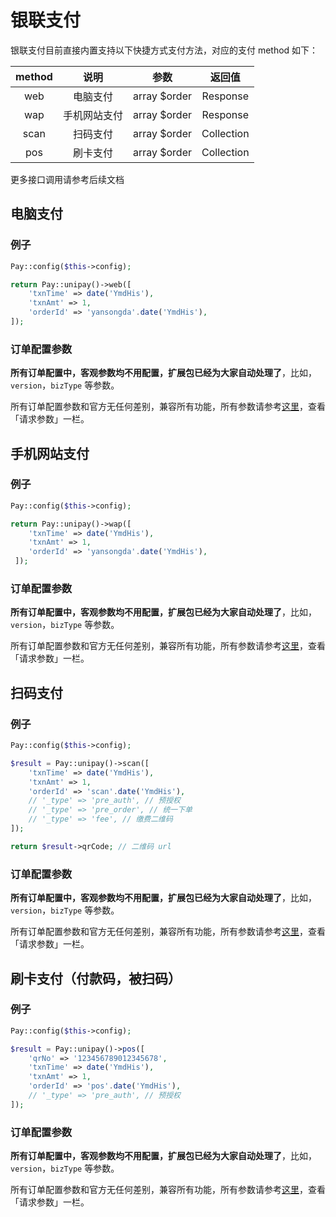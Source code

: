 # 银联支付

银联支付目前直接内置支持以下快捷方式支付方法，对应的支付 method 如下：

|  method  |   说明   |      参数      |    返回值     |
|:--------:|:------:|:------------:|:----------:|
|   web    |  电脑支付  | array $order |  Response  |
|   wap    | 手机网站支付 | array $order |  Response  |
|   scan   |  扫码支付  | array $order | Collection |
|   pos    |  刷卡支付  | array $order | Collection |

更多接口调用请参考后续文档

## 电脑支付

### 例子

```php
Pay::config($this->config);

return Pay::unipay()->web([
    'txnTime' => date('YmdHis'),
    'txnAmt' => 1,
    'orderId' => 'yansongda'.date('YmdHis'),
]);
```

### 订单配置参数

**所有订单配置中，客观参数均不用配置，扩展包已经为大家自动处理了**，比如，`version`，`bizType` 等参数。

所有订单配置参数和官方无任何差别，兼容所有功能，所有参数请参考[这里](https://open.unionpay.com/tjweb/acproduct/APIList?acpAPIId=754&apiservId=448&version=V2.2&bussType=0)，查看「请求参数」一栏。

## 手机网站支付

### 例子

```php
Pay::config($this->config);

return Pay::unipay()->wap([
    'txnTime' => date('YmdHis'),
    'txnAmt' => 1,
    'orderId' => 'yansongda'.date('YmdHis'),
 ]);
```

### 订单配置参数

**所有订单配置中，客观参数均不用配置，扩展包已经为大家自动处理了**，比如，`version`，`bizType` 等参数。

所有订单配置参数和官方无任何差别，兼容所有功能，所有参数请参考[这里](https://open.unionpay.com/tjweb/acproduct/APIList?acpAPIId=754&apiservId=448&version=V2.2&bussType=0)，查看「请求参数」一栏。

## 扫码支付

### 例子

```php
Pay::config($this->config);

$result = Pay::unipay()->scan([
    'txnTime' => date('YmdHis'),
    'txnAmt' => 1,
    'orderId' => 'scan'.date('YmdHis'),
    // '_type' => 'pre_auth', // 预授权
    // '_type' => 'pre_order', // 统一下单
    // '_type' => 'fee', // 缴费二维码
]);

return $result->qrCode; // 二维码 url
```

### 订单配置参数

**所有订单配置中，客观参数均不用配置，扩展包已经为大家自动处理了**，比如，`version`，`bizType` 等参数。

所有订单配置参数和官方无任何差别，兼容所有功能，所有参数请参考[这里](https://open.unionpay.com/tjweb/acproduct/APIList?acpAPIId=793&apiservId=468&version=V2.2&bussType=0)，查看「请求参数」一栏。

## 刷卡支付（付款码，被扫码）

### 例子

```php
Pay::config($this->config);

$result = Pay::unipay()->pos([
    'qrNo' => '123456789012345678',
    'txnTime' => date('YmdHis'),
    'txnAmt' => 1,
    'orderId' => 'pos'.date('YmdHis'),
    // '_type' => 'pre_auth', // 预授权
]);
```

### 订单配置参数

**所有订单配置中，客观参数均不用配置，扩展包已经为大家自动处理了**，比如，`version`，`bizType` 等参数。

所有订单配置参数和官方无任何差别，兼容所有功能，所有参数请参考[这里](https://opendocs.alipay.com/apis/api_1/alipay.trade.pay)，查看「请求参数」一栏。
